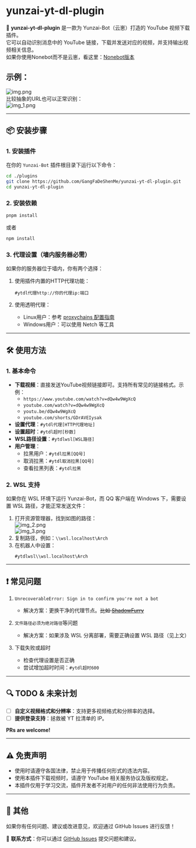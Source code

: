 # yunzai-yt-dl-plugin

🚀 **yunzai-yt-dl-plugin** 是一款为 Yunzai-Bot（云崽）打造的 YouTube 视频下载插件。  
它可以自动识别消息中的 YouTube 链接，下载并发送对应的视频，并支持输出视频相关信息。  
如果你使用Nonebot而不是云崽，看这里：[Nonebot版本](https://github.com/GangFaDeShenMe/nonebot_plugin_yt_dl)
## 示例：
![img.png](img.png)  
比较抽象的URL也可以正常识别：  
![img_1.png](img_1.png)

---

## 📦 安装步骤

### 1. 安装插件

在你的 `Yunzai-Bot` 插件根目录下运行以下命令：

```bash
cd ./plugins
git clone https://github.com/GangFaDeShenMe/yunzai-yt-dl-plugin.git
cd yunzai-yt-dl-plugin
```

### 2. 安装依赖

```bash
pnpm install
```
或者
```bash
npm install
```

### 3. 代理设置（墙内服务器必需）

如果你的服务器位于墙内，你有两个选择：

1. 使用插件内置的HTTP代理功能：
   ```
   #ytdl代理http://你的代理ip:端口
   ```

2. 使用透明代理：
   - Linux用户：参考 [proxychains 配置指南](proxychains.md)
   - Windows用户：可以使用 Netch 等工具

---

## 🛠️ 使用方法

### 1. 基本命令

- **下载视频**：直接发送YouTube视频链接即可。支持所有常见的链接格式。示例：
   - `https://www.youtube.com/watch?v=dQw4w9WgXcQ`
   - `youtube.com/watch?v=dQw4w9WgXcQ`
   - `youtu.be/dQw4w9WgXcQ`
   - `youtube.com/shorts/GDrAVEIysak`
- **设置代理**：`#ytdl代理[HTTP代理地址]`
- **设置超时**：`#ytdl超时[秒数]`
- **WSL路径设置**：`#ytdlwsl[WSL路径]`
- **用户管理**：
   - 拉黑用户：`#ytdl拉黑[QQ号]`
   - 取消拉黑：`#ytdl取消拉黑[QQ号]`
   - 查看拉黑列表：`#ytdl拉黑`

### 2. WSL 支持

如果你在 WSL 环境下运行 Yunzai-Bot，而 QQ 客户端在 Windows 下，需要设置 WSL 路径，才能正常发送文件：

1. 打开资源管理器，找到如图的路径：  
![img_2.png](img_2.png)  
![img_3.png](img_3.png)  
2. 复制路径，例如：`\\wsl.localhost\Arch`
3. 在机器人中设置：
   ```
   #ytdlwsl\\wsl.localhost\Arch
   ```

---

## ❗ 常见问题

1. `UnrecoverableError: Sign in to confirm you're not a bot`
   - 解决方案：更换干净的代理节点。~~比如 [ShadowFurry](https://shadowfurry.com)~~

2. `文件路径必须为绝对路径`等问题
   - 解决方案：如果涉及 WSL 分离部署，需要正确设置 WSL 路径（见上文）

3. 下载失败或超时
   - 检查代理设置是否正确
   - 尝试增加超时时间：`#ytdl超时600`

---

## 🔍 TODO & 未来计划

- [ ] **自定义视频格式和分辨率**：支持更多视频格式和分辨率的选择。
- [ ] **提供登录支持**：拯救被 YT 拉清单的 IP。  

**PRs are welcome!**

---

## ⚠️ 免责声明

- 使用时请遵守各国法律，禁止用于传播任何形式的违法内容。
- 使用本插件下载视频时，请遵守 YouTube 相关服务协议及版权规定。
- 本插件仅用于学习交流，插件开发者不对用户的任何非法使用行为负责。

---

## 📝 其他

如果你有任何问题、建议或改进意见，欢迎通过 GitHub Issues 进行反馈！

📧 **联系方式**：你可以通过 [GitHub Issues](https://github.com/GangFaDeShenMe/yunzai-yt-dl-plugin/issues) 提交问题和建议。
